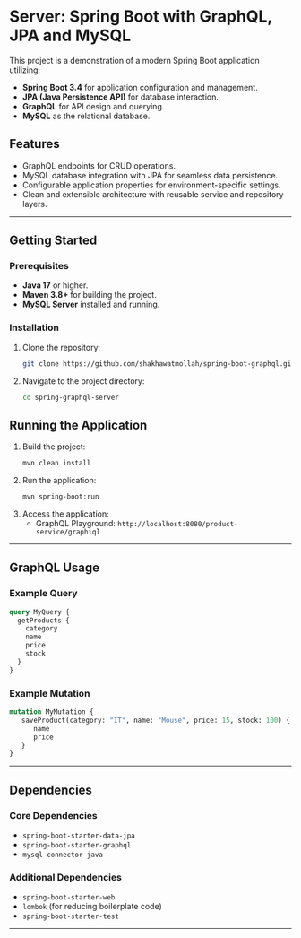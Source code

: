 # Server: Spring Boot with GraphQL, JPA and MySQL

This project is a demonstration of a modern Spring Boot application utilizing:
- **Spring Boot 3.4** for application configuration and management.
- **JPA (Java Persistence API)** for database interaction.
- **GraphQL** for API design and querying.
- **MySQL** as the relational database.

## Features

- GraphQL endpoints for CRUD operations.
- MySQL database integration with JPA for seamless data persistence.
- Configurable application properties for environment-specific settings.
- Clean and extensible architecture with reusable service and repository layers.

---

## Getting Started

### Prerequisites

- **Java 17** or higher.
- **Maven 3.8+** for building the project.
- **MySQL Server** installed and running.

### Installation

1. Clone the repository:
    ```bash
    git clone https://github.com/shakhawatmollah/spring-boot-graphql.git
    ```
2. Navigate to the project directory:
    ```bash
    cd spring-graphql-server
    ```
## Running the Application

1. Build the project:
   ```bash
   mvn clean install
   ```
2. Run the application:
   ```bash
   mvn spring-boot:run
   ```
3. Access the application:
    - GraphQL Playground: `http://localhost:8080/product-service/graphiql`

---

## GraphQL Usage

### Example Query
```graphql
query MyQuery {
  getProducts {
    category
    name
    price
    stock
  }
}
```

### Example Mutation
```graphql
mutation MyMutation {
   saveProduct(category: "IT", name: "Mouse", price: 15, stock: 100) {
      name
      price
   }
}
```

---

## Dependencies

### Core Dependencies
- `spring-boot-starter-data-jpa`
- `spring-boot-starter-graphql`
- `mysql-connector-java`

### Additional Dependencies
- `spring-boot-starter-web`
- `lombok` (for reducing boilerplate code)
- `spring-boot-starter-test`

---